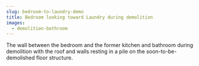 ```yaml
---
slug: bedroom-to-laundry-demo
title: Bedroom looking toward Laundry during demolition
images:
  - demolition-bathroom
---
```

The wall between the bedroom and the former kitchen and bathroom during demolition with the roof and walls resting in a pile on the soon-to-be-demolished floor structure.